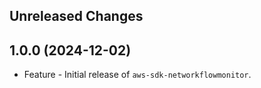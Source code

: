 Unreleased Changes
------------------

1.0.0 (2024-12-02)
------------------

* Feature - Initial release of `aws-sdk-networkflowmonitor`.

